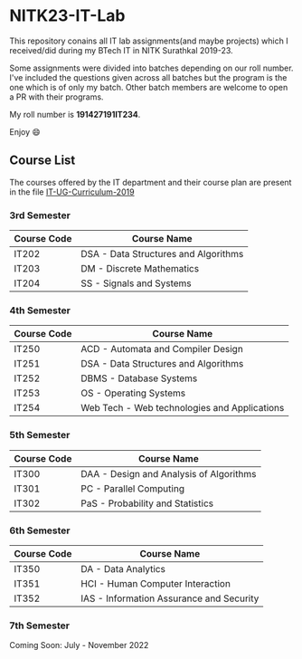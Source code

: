 # NITK23-IT-Lab

This repository conains all IT lab assignments(and maybe projects) which I received/did during my BTech IT in NITK Surathkal 2019-23.

Some assignments were divided into batches depending on our roll number. I've included the questions given across all batches but the program is the one which is of only my batch. Other batch members are welcome to open a PR with their programs.

My roll number is **191427191IT234**.

Enjoy 😄

## Course List
The courses offered by the IT department and their course plan are present in the file [IT-UG-Curriculum-2019](IT-UG-Curriculum-2019.pdf)

### 3rd Semester

| Course Code | Course Name                          |
| ----------- | ------------------------------------ |
| IT202       | DSA - Data Structures and Algorithms |
| IT203       | DM - Discrete Mathematics            |
| IT204       | SS - Signals and Systems             |

### 4th Semester

| Course Code | Course Name                                  |
| ----------- | -------------------------------------------- |
| IT250       | ACD - Automata and Compiler Design           |
| IT251       | DSA - Data Structures and Algorithms         |
| IT252       | DBMS - Database Systems                      |
| IT253       | OS - Operating Systems                       |
| IT254       | Web Tech - Web technologies and Applications |

### 5th Semester

| Course Code | Course Name                             |
| ----------- | --------------------------------------- |
| IT300       | DAA - Design and Analysis of Algorithms |
| IT301       | PC - Parallel Computing                 |
| IT302       | PaS - Probability and Statistics        |

### 6th Semester

| Course Code | Course Name                              |
| ----------- | ---------------------------------------- |
| IT350       | DA - Data Analytics                      |
| IT351       | HCI - Human Computer Interaction         |
| IT352       | IAS - Information Assurance and Security |

### 7th Semester

Coming Soon: July - November 2022
